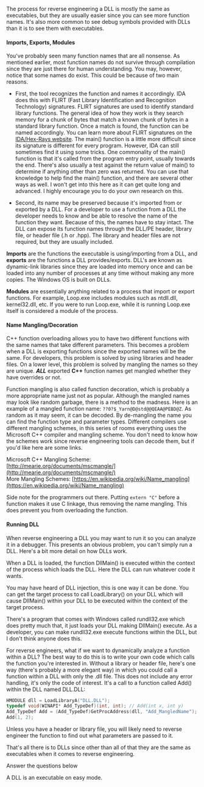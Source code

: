 The process for reverse engineering a DLL is mostly the same as executables, but they are usually easier since you can see more function names. It's also more common to see debug symbols provided with DLLs than it is to see them with executables.

#### Imports, Exports, Modules

You've probably seen many function names that are all nonsense. As mentioned earlier, most function names do not survive through compilation since they are just there for human understanding. You may, however, notice that some names do exist. This could be because of two main reasons.

- First, the tool recognizes the function and names it accordingly. IDA does this with FLIRT (Fast Library Identification and Recognition Technology) signatures. FLIRT signatures are used to identify standard library functions. The general idea of how they work is they search memory for a chunk of bytes that match a known chunk of bytes in a standard library function. Once a match is found, the function can be named accordingly. You can learn more about FLIRT signatures on the [IDA/Hex-Rays website](https://hex-rays.com/products/ida/tech/flirt/in_depth/). The main() function is a little more difficult since its signature is different for every program. However, IDA can still sometimes find it using some tricks. One commonality of the main() function is that it's called from the program entry point, usually towards the end. There's also usually a test against the return value of main() to determine if anything other than zero was returned. You can use that knowledge to help find the main() function, and there are several other ways as well. I won't get into this here as it can get quite long and advanced. I highly encourage you to do your own research on this.  
    
- Second, its name may be preserved because it's imported from or exported by a DLL. For a developer to use a function from a DLL the developer needs to know and be able to resolve the name of the function they want. Because of this, the names have to stay intact. The DLL can expose its function names through the DLL/PE header, library file, or header file (.h or .hpp). The library and header files are not required, but they are usually included.

**Imports** are the functions the executable is using/importing from a DLL, and **exports** are the functions a DLL provides/exports. DLL's are known as dynamic-link libraries since they are loaded into memory once and can be loaded into any number of processes at any time without making any more copies. The Windows OS is built on DLLs.

**Modules** are essentially anything related to a process that import or export functions. For example, Loop.exe includes modules such as ntdll.dll, kernel32.dll, etc. If you were to run Loop.exe, while it is running Loop.exe itself is considered a module of the process.  

#### Name Mangling/Decoration

C++ function overloading allows you to have two different functions with the same names that take different parameters. This becomes a problem when a DLL is exporting functions since the exported names will be the same. For developers, this problem is solved by using libraries and header files. On a lower level, this problem is solved by mangling the names so they are unique. _**ALL**_ exported **C++** function names get mangled whether they have overrides or not.  

Function mangling is also called function decoration, which is probably a more appropriate name just not as popular. Although the mangled names may look like random garbage, there is a method to the madness. Here is an example of a mangled function name: `??0?$_Yarn@D@std@@QEAA@PEBD@Z`. As random as it may seem, it can be decoded. By de-mangling the name you can find the function type and parameter types. Different compilers use different mangling schemes, in this series of rooms everything uses the Microsoft C++ compiler and mangling scheme. You don't need to know how the schemes work since reverse engineering tools can decode them, but if you'd like here are some links.  

Microsoft C++ Mangling Scheme: [http://mearie.org/documents/mscmangle/](http://mearie.org/documents/mscmangle/)  
More Mangling Schemes: [https://en.wikipedia.org/wiki/Name_mangling](https://en.wikipedia.org/wiki/Name_mangling)  

Side note for the programmers out there. Putting `extern "C"` before a function makes it use C linkage, thus removing the name mangling. This does prevent you from overloading the function.  

#### Running DLL

When reverse engineering a DLL you may want to run it so you can analyze it in a debugger. This presents an obvious problem, you can't simply run a DLL. Here's a bit more detail on how DLLs work.

When a DLL is loaded, the function DllMain() is executed within the context of the process which loads the DLL. Here the DLL can run whatever code it wants.

You may have heard of DLL injection, this is one way it can be done. You can get the target process to call LoadLibrary() on your DLL which will cause DllMain() within your DLL to be executed within the context of the target process.

There's a program that comes with Windows called rundll32.exe which does pretty much that, it just loads your DLL making DllMain() execute. As a developer, you can make rundll32.exe execute functions within the DLL, but I don't think anyone does this.  

For reverse engineers, what if we want to dynamically analyze a function within a DLL? The best way to do this is to write your own code which calls the function you're interested in. Without a library or header file, here's one way (there's probably a more elegant way) in which you could call a function within a DLL with only the .dll file. This does not include any error handling, it's only the code of interest. It's a call to a function called Add() within the DLL named DLL.DLL:  

```cpp
HMODULE dll = LoadLibraryA("DLL.DLL");
typedef void(WINAPI* Add_TypeDef)(int, int); // Add(int x, int y)
Add_TypeDef Add = (Add_TypeDef)GetProcAddress(dll, "Add_MangledName");
Add(1, 2);
```

Unless you have a header or library file, you will likely need to reverse engineer the function to find out what parameters are passed to it.

That's all there is to DLLs since other than all of that they are the same as executables when it comes to reverse engineering.  

Answer the questions below

A DLL is an executable on easy mode.
